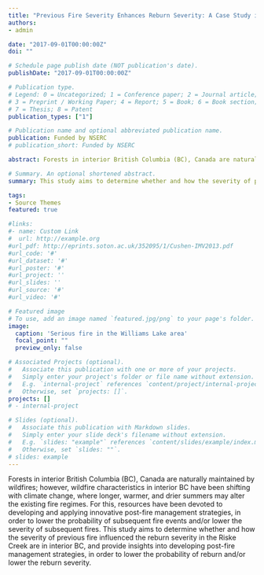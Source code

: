 ```yaml
---
title: "Previous Fire Severity Enhances Reburn Severity: A Case Study in Interior British Columbia, Canada"
authors:
- admin

date: "2017-09-01T00:00:00Z"
doi: ""

# Schedule page publish date (NOT publication's date).
publishDate: "2017-09-01T00:00:00Z"

# Publication type.
# Legend: 0 = Uncategorized; 1 = Conference paper; 2 = Journal article;
# 3 = Preprint / Working Paper; 4 = Report; 5 = Book; 6 = Book section;
# 7 = Thesis; 8 = Patent
publication_types: ["1"]

# Publication name and optional abbreviated publication name.
publication: Funded by NSERC
# publication_short: Funded by NSERC

abstract: Forests in interior British Columbia (BC), Canada are naturally maintained by wildfires; however, wildfire characteristics in interior BC have been shifting with climate change, where longer, warmer, and drier summers may alter the existing fire regimes. For this, resources have been devoted to developing and applying innovative post-fire management strategies, in order to lower the probability of subsequent fire events and/or lower the severity of subsequent fires. This study aims to determine whether and how the severity of previous fire influenced the reburn severity in the Riske Creek are in interior BC, and provide insights into developing post-fire management strategies, in order to lower the probability of reburn and/or lower the reburn severity.

# Summary. An optional shortened abstract.
summary: This study aims to determine whether and how the severity of previous fire influenced the reburn severity in the Riske Creek are in interior BC, and provide insights into developing post-fire management strategies, in order to lower the probability of reburn and/or lower the reburn severity.

tags:
- Source Themes
featured: true

#links:
#- name: Custom Link
#  url: http://example.org
#url_pdf: http://eprints.soton.ac.uk/352095/1/Cushen-IMV2013.pdf
#url_code: '#'
#url_dataset: '#'
#url_poster: '#'
#url_project: ''
#url_slides: ''
#url_source: '#'
#url_video: '#'

# Featured image
# To use, add an image named `featured.jpg/png` to your page's folder. 
image:
  caption: 'Serious fire in the Williams Lake area'
  focal_point: ""
  preview_only: false

# Associated Projects (optional).
#   Associate this publication with one or more of your projects.
#   Simply enter your project's folder or file name without extension.
#   E.g. `internal-project` references `content/project/internal-project/index.md`.
#   Otherwise, set `projects: []`.
projects: []
# - internal-project

# Slides (optional).
#   Associate this publication with Markdown slides.
#   Simply enter your slide deck's filename without extension.
#   E.g. `slides: "example"` references `content/slides/example/index.md`.
#   Otherwise, set `slides: ""`.
# slides: example
---
```


Forests in interior British Columbia (BC), Canada are naturally maintained by wildfires; however, wildfire characteristics in interior BC have been shifting with climate change, where longer, warmer, and drier summers may alter the existing fire regimes. For this, resources have been devoted to developing and applying innovative post-fire management strategies, in order to lower the probability of subsequent fire events and/or lower the severity of subsequent fires. This study aims to determine whether and how the severity of previous fire influenced the reburn severity in the Riske Creek are in interior BC, and provide insights into developing post-fire management strategies, in order to lower the probability of reburn and/or lower the reburn severity.